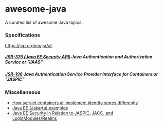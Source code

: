 # awesome-java
A curated list of awesome Java topics.

### Specifications
https://jcp.org/en/jsr/all

##### [JSR-375 (Java EE Security API)](https://javaee.github.io/security-spec) Java Authentication and Authorization Service or "JAAS"

##### [JSR-196](https://jcp.org/aboutJava/communityprocess/mrel/jsr196/index2.html) Java Authentication Service Provider Interface for Containers or "JASPIC"

### Miscellaneous
- [How servlet containers all implement identity stores differently](https://arjan-tijms.omnifaces.org/2015/10/how-servlet-containers-all-implement.html)
- [Java EE (Jakarta) examples](https://github.com/eclipse-ee4j/jakartaee-tutorial-examples)
- [Java EE Security in Relation to JASPIC, JACC, and LoginModules/Realms](https://dzone.com/articles/ee-security-in-relation-to-jaspic-jacc-and-loginmo)
